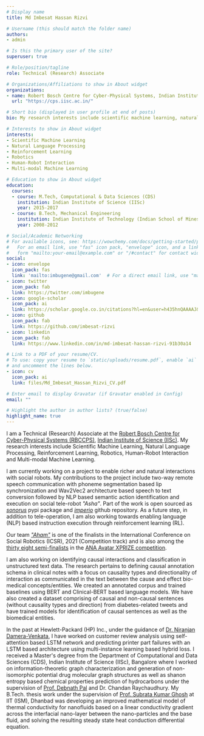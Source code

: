 ```yaml
---
# Display name
title: Md Imbesat Hassan Rizvi

# Username (this should match the folder name)
authors:
- admin

# Is this the primary user of the site?
superuser: true

# Role/position/tagline
role: Technical (Research) Associate

# Organizations/Affiliations to show in About widget
organizations:
- name: Robert Bosch Centre for Cyber-Physical Systems, Indian Institute of Science (IISc)
  url: "https://cps.iisc.ac.in/"

# Short bio (displayed in user profile at end of posts)
bio: My research interests include scientific machine learning, natural language processing, reinforcement learning, robotics and human-robot interaction.

# Interests to show in About widget
interests:
- Scientific Machine Learning
- Natural Language Processing
- Reinforcement Learning
- Robotics
- Human-Robot Interaction
- Multi-modal Machine Learning

# Education to show in About widget
education:
  courses:
  - course: M.Tech, Computational & Data Sciences (CDS)
    institution: Indian Institute of Science (IISc)
    year: 2015-2017
  - course: B.Tech, Mechanical Engineering
    institution: Indian Institute of Technology (Indian School of Mines), IIT-ISM
    year: 2008-2012

# Social/Academic Networking
# For available icons, see: https://wowchemy.com/docs/getting-started/page-builder/#icons
#   For an email link, use "fas" icon pack, "envelope" icon, and a link in the
#   form "mailto:your-email@example.com" or "/#contact" for contact widget.
social:
- icon: envelope
  icon_pack: fas
  link: 'mailto:imbugene@gmail.com'  # For a direct email link, use "mailto:test@example.org".
- icon: twitter
  icon_pack: fab
  link: https://twitter.com/imbugene
- icon: google-scholar
  icon_pack: ai
  link: https://scholar.google.co.in/citations?hl=en&user=h435hnQAAAAJ&view_op=list_works&sortby=pubdate
- icon: github
  icon_pack: fab
  link: https://github.com/imbesat-rizvi
- icon: linkedin
  icon_pack: fab
  link: https://www.linkedin.com/in/md-imbesat-hassan-rizvi-91b30a14

# Link to a PDF of your resume/CV.
# To use: copy your resume to `static/uploads/resume.pdf`, enable `ai` icons in `params.toml`, 
# and uncomment the lines below.
- icon: cv
  icon_pack: ai
  link: files/Md_Imbesat_Hassan_Rizvi_CV.pdf

# Enter email to display Gravatar (if Gravatar enabled in Config)
email: ""

# Highlight the author in author lists? (true/false)
highlight_name: true
---
```


I am a Technical (Research) Associate at the [Robert Bosch Centre for Cyber-Physical Systems (RBCCPS)](https://cps.iisc.ac.in/), [Indian Institute of Science (IISc)](https://www.iisc.ac.in/). My research interests include Scientific Machine Learning, Natural Language Processing, Reinforcement Learning, Robotics, Human-Robot Interaction and Multi-modal Machine Learning. 

I am currently working on a project to enable richer and natural interactions with social robots. My contributions to the project include two-way remote speech communication with phoneme segmentation based lip synchronization and Wav2Vec2 architecture based speech to text conversion followed by NLP based semantic action identification and execution on social tele-robot *"Asha"*. Part of the work is open sourced as [*sonorus*](https://pypi.org/project/sonorus/) pypi package and [*imperio*](https://github.com/pensieves/imperio) github repository. As a future step, in addition to tele-operation, I am also working towards enabling language (NLP) based instruction execution through reinforcement learning (RL). 

Our team [*"Aham"*](https://aham-avatar.org/demo/) is one of the finalists in the International Conference on Social Robotics (ICSR), 2021 (Competition track) and is also among the [thirty eight semi-finalists](https://www.xprize.org/prizes/avatar/articles/38-semifinalist-teams-from-16-countries-aim-to-create-an-avatar-system) in the [ANA Avatar XPRIZE competition](https://www.xprize.org/prizes/avatar).

I am also working on identifying causal interactions and classification in unstructured text data. The research pertains to defining causal annotation schema in clinical notes with a focus on causality types and directionality of interaction as communicated in the text between the cause and effect bio-medical concepts/entities. We created an annotated corpus and trained baselines using BERT and Clinical-BERT based language models. We have also created a dataset comprising of causal and non-causal sentences (without causality types and direction) from diabetes-related tweets and have trained models for identification of causal sentences as well as the biomedical entities.

In the past at Hewlett-Packard (HP) Inc., under the guidance of [Dr. Niranjan Damera-Venkata](https://scholar.google.com/citations?user=daDIHuUAAAAJ&hl=en), I have worked on customer review analysis using self-attention based LSTM network and predicting printer part failures with an LSTM based architecture using multi-instance learning based hybrid loss. I received a Master's degree from the Department of Computational and Data Sciences (CDS), Indian Institute of Science (IISc), Bangalore where I worked on information-theoretic graph characterization and generation of non-isomorphic potential drug molecular graph structures as well as shanon entropy based chemical properties prediction of hydrocarbons under the supervision of [Prof. Debnath Pal](https://scholar.google.com/citations?user=vDgGOVUAAAAJ&hl=en) and Dr. Chandan Raychaudhury. My B.Tech. thesis work under the supervision of [Prof. Subrata Kumar Ghosh](https://scholar.google.com/citations?user=MA5Cr0YAAAAJ&hl=en) at IIT (ISM), Dhanbad was developing an improved mathematical model of thermal conductivity for nanofluids based on a linear conductivity gradient across the interfacial nano-layer between the nano-particles and the base fluid, and solving the resulting steady state heat conduction differential equation.